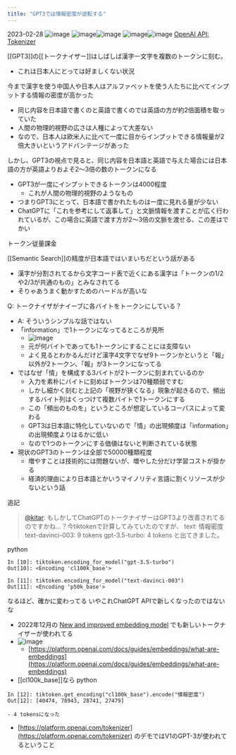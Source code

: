 ```yaml
---
title: "GPT3では情報密度が逆転する"
---
```


2023-02-28
![image](https://gyazo.com/14e4f77793d723af030402d9042df1bf/thumb/1000)
![image](https://gyazo.com/10c1b8c1b9b9b1817d78f1133a748f82/thumb/1000)![image](https://gyazo.com/9f52e93ff88b586b14311c82d230a8b8/thumb/1000)
![image](https://gyazo.com/f0a0af30d47e17bf5cebf9d79774f2b6/thumb/1000)![image](https://gyazo.com/b5be2d6f88a06f83777451a77264327b/thumb/1000)
[OpenAI API: Tokenizer](https://platform.openai.com/tokenizer)

[[GPT3]]の[[トークナイザー]]はしばしば漢字一文字を複数のトークンに刻む。
- これは日本人にとっては好ましくない状況

今まで漢字を使う中国人や日本人はアルファベットを使う人たちに比べてインプットする情報の密度が高かった
- 同じ内容を日本語で書くのと英語で書くのでは英語の方が約2倍面積を取っていた
- 人間の物理的視野の広さは人種によって大差ない
- なので、日本人は欧米人に比べて一度に目からインプットできる情報量が2倍大きいというアドバンテージがあった

しかし、GPT3の視点で見ると、同じ内容を日本語と英語で与えた場合には日本語の方が英語よりおよそ2〜3倍の数のトークンになる
- GPT3が一度にインプットできるトークンは4000程度
    - これが人間の物理的視野のようなもの
- つまりGPT3にとって、日本語で書かれたものは一度に見れる量が少ない
- ChatGPTに「これを参考にして返事して」と文脈情報を渡すことが広く行われているが、この場合に英語で渡す方が2〜3倍の文脈を渡せる、この差はでかい

トークン従量課金

[[Semantic Search]]の精度が日本語ではいまいちだという話がある
- 漢字が分割されてるから文字コード表で近くにある漢字は「トークンの1/2や2/3が共通のもの」とみなされてる
- そりゃあうまく動かすためのハードルが高いな

Q: トークナイザがナイーブに各バイトをトークンにしている？
- A: そういうシンプルな話ではない
- 「information」で1トークンになってるところが見所
    - ![image](https://gyazo.com/b5be2d6f88a06f83777451a77264327b/thumb/1000)
    - 元が何バイトであっても1トークンにすることには支障ない
    - よく見るとわかるんだけど漢字4文字でなぜ9トークンかというと「報」以外が2トークン、「報」が3トークンになってる
- ではなぜ「情」を構成する3バイトが2トークンに刻まれているのか
    - 入力を素朴にバイトに刻めばトークンは70種類弱ですむ
    - しかし細かく刻むと上記の「視野が狭くなる」現象が起きるので、頻出するバイト列はくっつけて複数バイトで1トークンにする
    - この「頻出のものを」というところが想定しているコーパスによって変わる
    - GPT3は日本語に特化していないので「情」の出現頻度は「information」の出現頻度よりはるかに低い
    - なので1つのトークンにする価値はないと判断されている状態
- 現状のGPT3のトークンは全部で50000種類程度
    - 増やすことは技術的には問題ないが、増やした分だけ学習コストが掛かる
    - 経済的理由により日本語とかいうマイノリティ言語に割くリソースが少ないという話

追記
> [@kitar](https://twitter.com/kitar/status/1633426489390809088): もしかしてChatGPTのトークナイザーはGPT3より改善されてるのですかね…？今tiktokenで計算してみていたのですが、
> text: 情報密度
> text-davinci-003: 9 tokens
> gpt-3.5-turbo: 4 tokens
> と出てきました。

python

```
In [10]: tiktoken.encoding_for_model("gpt-3.5-turbo")
Out[10]: <Encoding 'cl100k_base'>

In [11]: tiktoken.encoding_for_model("text-davinci-003")
Out[11]: <Encoding 'p50k_base'>
```

なるほど、確かに変わってる
いやこれChatGPT APIで新しくなったのではないな
- 2022年12月の [New and improved embedding model](https://openai.com/blog/new-and-improved-embedding-model) でも新しいトークナイザーが使われてる
- ![image](https://gyazo.com/ff6822187c0b6d035c4d7595edc1adf2/thumb/1000)
    - [https://platform.openai.com/docs/guides/embeddings/what-are-embeddings](https://platform.openai.com/docs/guides/embeddings/what-are-embeddings)
- [[cl100k_base]]なら
python

```
In [12]: tiktoken.get_encoding("cl100k_base").encode("情報密度")
Out[12]: [40474, 78943, 28741, 27479]
```

    - 4 tokensになった
- [https://platform.openai.com/tokenizer](https://platform.openai.com/tokenizer) のデモではV1のGPT-3が使われてるということ
